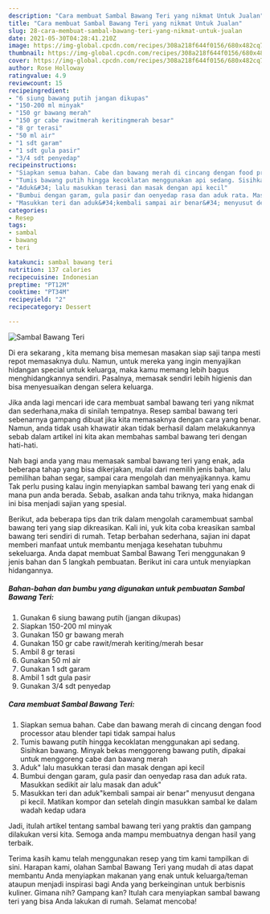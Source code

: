 ```yaml
---
description: "Cara membuat Sambal Bawang Teri yang nikmat Untuk Jualan"
title: "Cara membuat Sambal Bawang Teri yang nikmat Untuk Jualan"
slug: 28-cara-membuat-sambal-bawang-teri-yang-nikmat-untuk-jualan
date: 2021-05-30T04:28:41.210Z
image: https://img-global.cpcdn.com/recipes/308a218f644f0156/680x482cq70/sambal-bawang-teri-foto-resep-utama.jpg
thumbnail: https://img-global.cpcdn.com/recipes/308a218f644f0156/680x482cq70/sambal-bawang-teri-foto-resep-utama.jpg
cover: https://img-global.cpcdn.com/recipes/308a218f644f0156/680x482cq70/sambal-bawang-teri-foto-resep-utama.jpg
author: Rose Holloway
ratingvalue: 4.9
reviewcount: 15
recipeingredient:
- "6 siung bawang putih jangan dikupas"
- "150-200 ml minyak"
- "150 gr bawang merah"
- "150 gr cabe rawitmerah keritingmerah besar"
- "8 gr terasi"
- "50 ml air"
- "1 sdt garam"
- "1 sdt gula pasir"
- "3/4 sdt penyedap"
recipeinstructions:
- "Siapkan semua bahan. Cabe dan bawang merah di cincang dengan food processor atau blender tapi tidak sampai halus"
- "Tumis bawang putih hingga kecoklatan menggunakan api sedang. Sisihkan bawang. Minyak bekas menggoreng bawang putih, dipakai untuk menggoreng cabe dan bawang merah"
- "Aduk&#34; lalu masukkan terasi dan masak dengan api kecil"
- "Bumbui dengan garam, gula pasir dan oenyedap rasa dan aduk rata. Masukkan sedikit air lalu masak dan aduk&#34;"
- "Masukkan teri dan aduk&#34;kembali sampai air benar&#34; menyusut dengana pi kecil. Matikan kompor dan setelah dingin masukkan sambal ke dalam wadah kedap udara"
categories:
- Resep
tags:
- sambal
- bawang
- teri

katakunci: sambal bawang teri 
nutrition: 137 calories
recipecuisine: Indonesian
preptime: "PT12M"
cooktime: "PT34M"
recipeyield: "2"
recipecategory: Dessert

---
```



![Sambal Bawang Teri](https://img-global.cpcdn.com/recipes/308a218f644f0156/680x482cq70/sambal-bawang-teri-foto-resep-utama.jpg)

Di era  sekarang , kita memang bisa memesan masakan siap saji tanpa mesti repot memasaknya dulu. Namun, untuk mereka yang ingin menyajikan hidangan special untuk keluarga, maka kamu memang lebih bagus menghidangkannya sendiri. Pasalnya, memasak sendiri lebih higienis dan bisa menyesuaikan dengan selera keluarga.

Jika anda lagi mencari ide cara membuat sambal bawang teri yang nikmat dan sederhana,maka di sinilah tempatnya. Resep sambal bawang teri  sebenarnya gampang dibuat jika kita memasaknya dengan cara yang benar. Namun, anda tidak usah khawatir akan tidak berhasil dalam melakukannya 
sebab dalam artikel ini kita akan membahas sambal bawang teri dengan hati-hati.  



Nah bagi anda yang mau memasak sambal bawang teri yang enak, ada beberapa tahap yang bisa dikerjakan, mulai dari memilih jenis bahan, lalu pemilihan bahan segar, sampai cara mengolah dan menyajikannya. kamu Tak perlu pusing kalau ingin menyiapkan sambal bawang teri yang enak di mana pun anda berada. Sebab, asalkan anda  tahu triknya, maka hidangan ini bisa menjadi sajian yang spesial.

Berikut, ada beberapa tips dan trik dalam mengolah caramembuat sambal bawang teri yang siap dikreasikan. Kali ini, yuk kita coba kreasikan sambal bawang teri sendiri di rumah. Tetap berbahan sederhana, sajian ini dapat memberi manfaat untuk membantu menjaga kesehatan tubuhmu sekeluarga. Anda dapat membuat Sambal Bawang Teri menggunakan 9 jenis bahan dan 5 langkah pembuatan. Berikut ini cara untuk menyiapkan hidangannya.

<!--inarticleads1-->

##### Bahan-bahan dan bumbu yang digunakan untuk pembuatan Sambal Bawang Teri:

1. Gunakan 6 siung bawang putih (jangan dikupas)
1. Siapkan 150-200 ml minyak
1. Gunakan 150 gr bawang merah
1. Gunakan 150 gr cabe rawit/merah keriting/merah besar
1. Ambil 8 gr terasi
1. Gunakan 50 ml air
1. Gunakan 1 sdt garam
1. Ambil 1 sdt gula pasir
1. Gunakan 3/4 sdt penyedap




<!--inarticleads2-->

##### Cara membuat Sambal Bawang Teri:

1. Siapkan semua bahan. Cabe dan bawang merah di cincang dengan food processor atau blender tapi tidak sampai halus
1. Tumis bawang putih hingga kecoklatan menggunakan api sedang. Sisihkan bawang. Minyak bekas menggoreng bawang putih, dipakai untuk menggoreng cabe dan bawang merah
1. Aduk&#34; lalu masukkan terasi dan masak dengan api kecil
1. Bumbui dengan garam, gula pasir dan oenyedap rasa dan aduk rata. Masukkan sedikit air lalu masak dan aduk&#34;
1. Masukkan teri dan aduk&#34;kembali sampai air benar&#34; menyusut dengana pi kecil. Matikan kompor dan setelah dingin masukkan sambal ke dalam wadah kedap udara




Jadi, itulah artikel tentang  sambal bawang teri  yang praktis dan gampang dilakukan versi kita. Semoga anda mampu membuatnya dengan hasil yang terbaik. 

Terima kasih kamu telah menggunakan resep yang tim kami tampilkan di sini. Harapan kami, olahan  Sambal Bawang Teri yang mudah di atas dapat membantu Anda menyiapkan makanan yang enak untuk keluarga/teman ataupun menjadi inspirasi bagi Anda yang berkeinginan untuk berbisnis kuliner. Gimana nih? Gampang kan? Itulah cara menyiapkan sambal bawang teri yang bisa Anda lakukan di rumah. Selamat mencoba!

